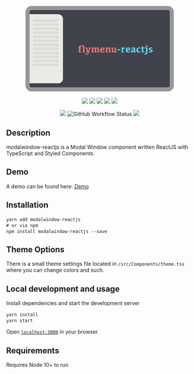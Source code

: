 <p align="center">
  <img src="https://raw.githubusercontent.com/SubZane/flymenu-reactjs/master/public/img/github-img.png" width="400" alt="flymenu-reactjs">
</p>
<p align="center">
	<img src="https://img.shields.io/github/package-json/dependency-version/subzane/modalwindow-reactjs/styled-components?color=%23DB7093">
	<img src="https://img.shields.io/github/package-json/dependency-version/subzane/modalwindow-reactjs/react?color=61DAFB">
	<img src="https://img.shields.io/github/package-json/dependency-version/subzane/modalwindow-reactjs/react-dom?color=61DAFB">
	<img src="https://img.shields.io/github/package-json/dependency-version/subzane/modalwindow-reactjs/react-scripts?color=61DAFB">
	<img src="https://img.shields.io/github/package-json/dependency-version/subzane/modalwindow-reactjs/typescript">
</p>
<p align="center">
	<img src="https://img.shields.io/github/v/release/SubZane/modalwindow-reactjs?sort=semver">
	<img alt="GitHub Workflow Status" src="https://img.shields.io/github/workflow/status/subzane/modalwindow-reactjs/Build">
	<img src="https://img.shields.io/static/v1?label=license&message=MIT&color=brightgreen">
</p>

## Description

modalwindow-reactjs is a Modal Window component written ReactJS with TypeScript and Styled Components.

## Demo

A demo can be found here: <a href="https://subzane.github.io/modalwindow-reactjs/">Demo</a>

## Installation

```
yarn add modalwindow-reactjs
# or via npm
npm install modalwindow-reactjs --save
```

## Theme Options

There is a small theme settings file located in `/src/Components/theme.tsx` where you can change colors and such.

## Local development and usage

Install dependencies and start the development server

```
yarn install
yarn start
```

Open [`localhost:3000`](http://localhost:3000) in your browser.

## Requirements

Requires Node 10+ to run
